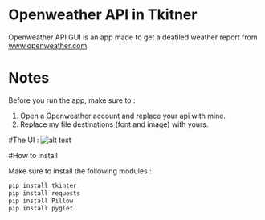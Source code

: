 # Openweather API in Tkitner

Openweather API GUI is an app made to get a deatiled weather report from www.openweather.com.

# Notes

Before you run the app, make sure to : 
1. Open a Openweather account and replace your api with mine.
2. Replace my file destinations (font and image) with yours.

#The UI : 
![alt text](https://github.com/nikolakosticc/openweather_api_tkinter/blob/main/images/example.png)

#How to install

Make sure to install the following modules : 

```bash
pip install tkinter
pip install requests
pip install Pillow
pip install pyglet
```
